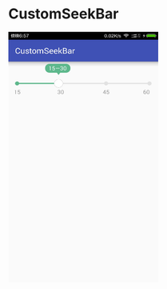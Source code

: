 # CustomSeekBar

<img src="https://github.com/jiaowenzheng/CustomSeekBar/raw/master/screenshots/1.jpg" width="300" height="500"/>